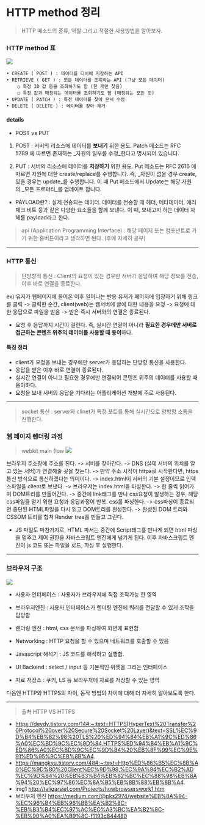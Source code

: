 # HTTP method 정리

> HTTP 메소드의 종류, 역할 그리고 적절한 사용방법을 알아보자.

### HTTP method 표
![](https://images.velog.io/images/sohyeon00/post/9efbf2e8-a787-4b19-bc96-33e97125e89c/image.png)

	• CREATE ( POST ) : 데이터를 디비에 저장하는 API
	• RETRIEVE ( GET ) : 모든 데이터를 조회하는 API (그냥 모든 데이터)
		○ 특정 ID 값 등을 조회하기도 함 (한 개만 찾음)
		○ 특정 값과 매칭되는 데이터를 조회하기도 함 (매칭되는 모든 것)
	• UPDATE ( PATCH ) : 특정 데이터를 찾아 문서 수정
    • DELETE ( DELETE ) : 데이터를 찾아 제거




#### details

- POST vs PUT
1) POST : 서버의 리소스에 데이터를 **보내기** 위한 용도.
Patch 메소드는 RFC 5789 에 따르면 존재하는 _자원의 일부를 수정_한다고 명시되어 있습니다.

2) PUT : 서버의 리소스에 데이터를 **저장하기** 위한 용도.
Put 메소드는 RFC 2616 에 따르면 자원에 대한 create/replace를 수행합니다. 
즉, _자원이 없을 경우 create, 있을 경우는 update_를 수행합니다. 
이 때 Put 메소드에서 Update는 해당 자원의 _모든 프로퍼티_를 업데이트 합니다.


- PAYLOAD란?
: 실제 전송되는 데이터.
 데이터를 전송할 때 헤더, 메타데이터, 에러체크 비트 등과 같은 다양한 요소들을 함께 보낸다.
 이 때, 보내고자 하는 데이터 자체를 payload라고 한다.


 > api (Application Programming Interface)
 >: 해당 페이지 또는 컴포넌트로 가기 위한 홈버튼이라고 생각하면 된다. (후에 자세히 공부)



 ***



### HTTP 통신

> 단방향적 통신 : Client의 요청이 있는 경우만 서버가 응답하여 해당 정보를 전송, 이후 바로 연결을 종료한다.

ex) 유저가 웹페이지에 들어온 이후 일어나는 반응
유저가 페이지에 입장하기 위해 링크를 클릭 -> 클릭한 순간, client(web)는 웹서버에 글에 대한 내용을 요청 -> 요청에 대한 응답으로 파일을 받음 -> 받은 즉시 서버와의 연결은 종료된다.  

- 요청 후 응답까지 시간이 걸린다. 
  즉, 실시간 연결이 아니라 **필요한 경우에만 서버로 접근하는 콘텐츠 위주의 데이터를 사용할 때 용이**하다.



#### 특징 정리
- client가 요청을 보내는 경우에만 server가 응답하는 단방향 통신을 사용한다.
- 응답을 받은 이후 바로 연결이 종료된다.
- 실시간 연결이 아니고 필요한 경우에만 연결되어 콘텐츠 위주의 데이터를 사용할 때 용이하다.
- 요청을 보내 서버의 응답을 기다리는 어플리케이션 개발에 주로 사용된다.


***
> socket 통신
> : server와 clinet가 특정 포트를 통해 실시간으로 양방향 소통을 진행한다.




### 웹 페이지 렌더링 과정

> webkit main flow
![](https://images.velog.io/images/sohyeon00/post/0472ad62-fe92-415d-be80-64426992ad46/image.png)

브라우저 주소창에 주소를 친다. -> 서버를 찾아간다. -> DNS (실제 서버의 위치를 알고 있는 서버)가 연결해줄 곳을 찾는다. -> 만약 주소 시작이 https로 시작한다면, https 통신 방식으로 통신하겠다는 의미이다. -> index.html이 서버의 기본 설정이므로 인덱스파일을 client로 보낸다. -> 브라우저는 index.html을 파싱한다. ->
한 줄씩 읽어가며 DOM트리를 만들어간다. -> 중간에 link태그를 만나 css요청이 발생하는 경우, 해당 css파일을 얻기 위한 요청과 응답과정이 반복. css를 파싱한다. -> css파싱이 종료되면 중단된 HTML파일을 다시 읽고 DOM트리를 완성한다. -> 완성된 DOM 트리와 CSSOM 트리를 합쳐 Render tree를 만들고 그린다.

- JS 파일도 마찬가지로, HTML 파서는 중간에 Script태그를 만나게 되면 html 파싱을 멈추고 제어 권한을 자바스크립트 엔진에게 넘기게 된다. 이후 자바스크립트 엔진이 js 코드 또는 파일을 로드, 파싱 후 실행한다. 




*** 


### 브라우저 구조
![](https://images.velog.io/images/sohyeon00/post/9239dec0-a8e2-4b25-9028-25bf80b43479/image.png)

- 사용자 인터페이스 
  : 사용자가 브라우저에 직접 조작가능 한 영역

- 브라우저엔진 
  : 사용자 인터페이스가 렌더링 엔진에 쿼리를 전달할 수 있게 조작을 담당함

- 렌더링 엔진
  : html, css 문서를 파싱하여 화면에 표현함

- Networking 
  : HTTP 요청을 할 수 있으며 네트워크를 호출할 수 있음

- Javascript 해석기
  : JS 코드를 해석하고 실행함.

- UI Backend
  : select / input 등 기본적인 위젯을 그리는 인터페이스

- 자료 저장소
  : 쿠키, LS 등 브라우저에 자료를 저장할 수 있는 영역







다음엔 HTTP와 HTTPS의 차이, 동작 방법의 차이에 대해 더 자세히 알아보도록 한다.

***
> 출처
HTTP VS HTTPS
- https://devdy.tistory.com/14#:~:text=HTTPS(HyperText%20Transfer%20Protocol%20over%20Secure%20Socket%20Layer)&text=SSL%EC%9D%B4%EB%82%98%20TLS%20%ED%94%84%EB%A1%9C%ED%86%A0%EC%BD%9C%EC%9D%84,HTTPS%ED%94%84%EB%A1%9C%ED%86%A0%EC%BD%9C%EC%9D%B4%20%EB%8F%99%EC%9E%91%ED%95%9C%EB%8B%A4.
- https://mangkyu.tistory.com/48#:~:text=Http%ED%86%B5%EC%8B%A0%EC%9D%80%20Client%EC%9D%98,%EC%9A%94%EC%B2%AD%EC%9D%84%20%EB%B3%B4%EB%82%BC%EC%88%98%EB%8A%94%20%EC%97%86%EC%8A%B5%EB%8B%88%EB%8B%A4.
- img1 http://taligarsiel.com/Projects/howbrowserswork1.htm 
- 브라우저 엔진 https://medium.com/@pks2974/website%EB%8A%94-%EC%96%B4%EB%96%BB%EA%B2%8C-%EB%B3%B4%EC%97%AC%EC%A3%BC%EA%B2%8C-%EB%90%A0%EA%B9%8C-f1193c844480

